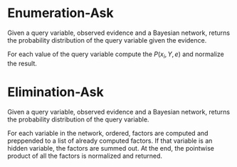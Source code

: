 # Enumeration-Ask

Given a query variable, observed evidence and a Bayesian network, returns the probability distribution of the query variable given the evidence.

For each value of the query variable compute the $P(x_i, Y, e)$ and normalize the result.

# Elimination-Ask

Given a query variable, observed evidence and a Bayesian network, returns the probability distribution of the query variable.

For each variable in the network, ordered, factors are computed and preppended to a list of already computed factors. If that variable is an hidden variable, the factors are summed out. At the end, the pointwise product of all the factors is normalized and returned.